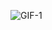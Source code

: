 ![GIF-1](https://user-images.githubusercontent.com/92032105/136668260-66fb85b3-0ed3-412a-b1cd-ca0cae552d57.gif)
